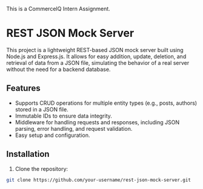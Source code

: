 This is a CommerceIQ Intern Assignment.

# REST JSON Mock Server

This project is a lightweight REST-based JSON mock server built using Node.js and Express.js. It allows for easy addition, update, deletion, and retrieval of data from a JSON file, simulating the behavior of a real server without the need for a backend database.

## Features

- Supports CRUD operations for multiple entity types (e.g., posts, authors) stored in a JSON file.
- Immutable IDs to ensure data integrity.
- Middleware for handling requests and responses, including JSON parsing, error handling, and request validation.
- Easy setup and configuration.

## Installation

1. Clone the repository:

```bash
git clone https://github.com/your-username/rest-json-mock-server.git
